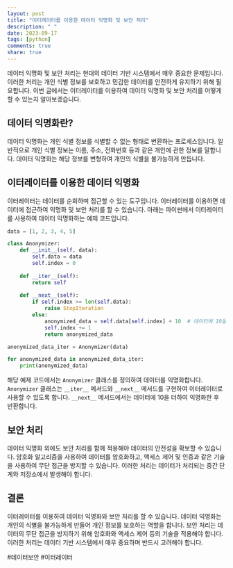 ```yaml
---
layout: post
title: "이터레이터를 이용한 데이터 익명화 및 보안 처리"
description: " "
date: 2023-09-17
tags: [python]
comments: true
share: true
---
```


데이터 익명화 및 보안 처리는 현대의 데이터 기반 시스템에서 매우 중요한 문제입니다. 이러한 처리는 개인 식별 정보를 보호하고 민감한 데이터를 안전하게 유지하기 위해 필요합니다. 이번 글에서는 이터레이터를 이용하여 데이터 익명화 및 보안 처리를 어떻게 할 수 있는지 알아보겠습니다.

## 데이터 익명화란?

데이터 익명화는 개인 식별 정보를 식별할 수 없는 형태로 변환하는 프로세스입니다. 일반적으로 개인 식별 정보는 이름, 주소, 전화번호 등과 같은 개인에 관한 정보를 말합니다. 데이터 익명화는 해당 정보를 변형하여 개인의 식별을 불가능하게 만듭니다.

## 이터레이터를 이용한 데이터 익명화

이터레이터는 데이터를 순회하며 접근할 수 있는 도구입니다. 이터레이터를 이용하면 데이터에 접근하여 익명화 및 보안 처리를 할 수 있습니다. 아래는 파이썬에서 이터레이터를 사용하여 데이터 익명화하는 예제 코드입니다.

```python
data = [1, 2, 3, 4, 5]

class Anonymizer:
    def __init__(self, data):
        self.data = data
        self.index = 0
    
    def __iter__(self):
        return self
    
    def __next__(self):
        if self.index >= len(self.data):
            raise StopIteration
        else:
            anonymized_data = self.data[self.index] + 10  # 데이터에 10을 더하여 익명화
            self.index += 1
            return anonymized_data

anonymized_data_iter = Anonymizer(data)

for anonymized_data in anonymized_data_iter:
    print(anonymized_data)
```

해당 예제 코드에서는 `Anonymizer` 클래스를 정의하여 데이터를 익명화합니다. `Anonymizer` 클래스는 `__iter__` 메서드와 `__next__` 메서드를 구현하여 이터레이터로 사용할 수 있도록 합니다. `__next__` 메서드에서는 데이터에 10을 더하여 익명화한 후 반환합니다.

## 보안 처리

데이터 익명화 외에도 보안 처리를 함께 적용해야 데이터의 안전성을 확보할 수 있습니다. 암호화 알고리즘을 사용하여 데이터를 암호화하고, 액세스 제어 및 인증과 같은 기술을 사용하여 무단 접근을 방지할 수 있습니다. 이러한 처리는 데이터가 처리되는 중간 단계와 저장소에서 발생해야 합니다.

## 결론

이터레이터를 이용하여 데이터 익명화와 보안 처리를 할 수 있습니다. 데이터 익명화는 개인의 식별을 불가능하게 만들어 개인 정보를 보호하는 역할을 합니다. 보안 처리는 데이터의 무단 접근을 방지하기 위해 암호화와 액세스 제어 등의 기술을 적용해야 합니다. 이러한 처리는 데이터 기반 시스템에서 매우 중요하며 반드시 고려해야 합니다.

#데이터보안 #이터레이터